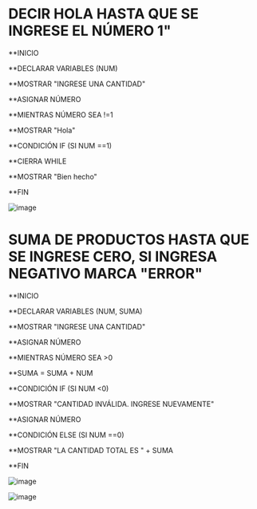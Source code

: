 # DECIR HOLA HASTA QUE SE INGRESE EL NÚMERO 1"
**INICIO

**DECLARAR VARIABLES (NUM)

**MOSTRAR "INGRESE UNA CANTIDAD"

**ASIGNAR NÚMERO

**MIENTRAS NÚMERO SEA !=1

**MOSTRAR "Hola"

**CONDICIÓN IF (SI NUM ==1)

**CIERRA WHILE

**MOSTRAR "Bien hecho"

**FIN

![image](https://user-images.githubusercontent.com/99224635/165371659-737dd34c-79ff-44d1-900d-9cf87be4c1fc.png)



# SUMA DE PRODUCTOS HASTA QUE SE INGRESE CERO, SI INGRESA NEGATIVO MARCA "ERROR"

**INICIO

**DECLARAR VARIABLES (NUM, SUMA)

**MOSTRAR "INGRESE UNA CANTIDAD"

**ASIGNAR NÚMERO

**MIENTRAS NÚMERO SEA >0

**SUMA = SUMA + NUM

**CONDICIÓN IF (SI NUM <0)

**MOSTRAR "CANTIDAD INVÁLIDA. INGRESE NUEVAMENTE"

**ASIGNAR NÚMERO

**CONDICIÓN ELSE (SI NUM ==0)

**MOSTRAR "LA CANTIDAD TOTAL ES " + SUMA

**FIN

![image](https://user-images.githubusercontent.com/99224635/165562507-9c97feda-bb20-49dc-b2ae-ad4f6edc1760.png)


![image](https://user-images.githubusercontent.com/99224635/165429935-b1fdbddd-c45c-4a3d-83f3-121016dcfc56.png)



